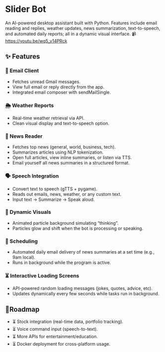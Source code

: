 # Slider Bot
An AI-powered desktop assistant built with Python. Features include email reading and replies, weather updates, news summarization, text-to-speech, and automated daily reports; all in a dynamic visual interface.
📹 https://youtu.be/wq5_v14PRck


## ✨ Features

### 📧 Email Client
- Fetches unread Gmail messages.
- View full email or reply directly from the app.
- Integrated email composer with sendMailSingle.

### 🌦 Weather Reports
- Real-time weather retrieval via API.
- Clean visual display and text-to-speech option.

### 📰 News Reader
- Fetches top news (general, world, business, tech).
- Summarizes articles using NLP tokenization.
- Open full articles, view inline summaries, or listen via TTS.
- Email yourself all news summaries in a structured format.

### 🗣 Speech Integration
- Convert text to speech (gTTS + pygame).
- Reads out emails, news, weather, or any custom text.
- Input text → Summarize → Speak aloud.

### 🎨 Dynamic Visuals
- Animated particle background simulating “thinking”.
- Particles glow and shift when the bot is processing or speaking.

### 📅 Scheduling
- Automated daily email delivery of news summaries at a set time (e.g., 9am local).
- Runs in background while the program is active.

### ⏳ Interactive Loading Screens
- API-powered random loading messages (jokes, quotes, advice, etc).
- Updates dynamically every few seconds while tasks run in background.





## 🚀Roadmap
- ⏳ Stock integration (real-time data, portfolio tracking).
- ⏳ Voice command input (speech-to-text).
- ⏳ More APIs for entertainment/education.
- ⏳ Docker deployment for cross-platform usage.
